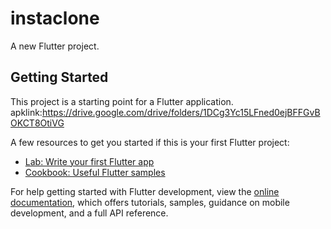 # instaclone

A new Flutter project.

## Getting Started

This project is a starting point for a Flutter application.
apklink:https://drive.google.com/drive/folders/1DCg3Yc15LFned0ejBFFGvBOKCT8OtiVG

A few resources to get you started if this is your first Flutter project:

- [Lab: Write your first Flutter app](https://docs.flutter.dev/get-started/codelab)
- [Cookbook: Useful Flutter samples](https://docs.flutter.dev/cookbook)

For help getting started with Flutter development, view the
[online documentation](https://docs.flutter.dev/), which offers tutorials,
samples, guidance on mobile development, and a full API reference.
